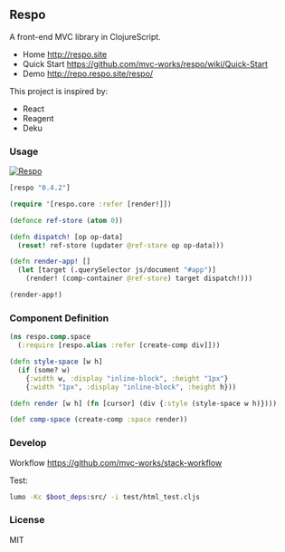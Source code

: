 
Respo
----

A front-end MVC library in ClojureScript.

* Home http://respo.site
* Quick Start https://github.com/mvc-works/respo/wiki/Quick-Start
* Demo http://repo.respo.site/respo/

This project is inspired by:

* React
* Reagent
* Deku

### Usage

[![Respo](https://img.shields.io/clojars/v/respo/respo.svg)](https://clojars.org/respo/respo)

```clojure
[respo "0.4.2"]
```

```clojure
(require '[respo.core :refer [render!]])

(defonce ref-store (atom 0))

(defn dispatch! [op op-data]
  (reset! ref-store (updater @ref-store op op-data)))

(defn render-app! []
  (let [target (.querySelector js/document "#app")]
    (render! (comp-container @ref-store) target dispatch!)))

(render-app!)
```

### Component Definition

```clojure
(ns respo.comp.space
  (:require [respo.alias :refer [create-comp div]]))

(defn style-space [w h]
  (if (some? w)
    {:width w, :display "inline-block", :height "1px"}
    {:width "1px", :display "inline-block", :height h}))

(defn render [w h] (fn [cursor] (div {:style (style-space w h)})))

(def comp-space (create-comp :space render))
```

### Develop

Workflow https://github.com/mvc-works/stack-workflow

Test:

```bash
lumo -Kc $boot_deps:src/ -i test/html_test.cljs
```

### License

MIT
